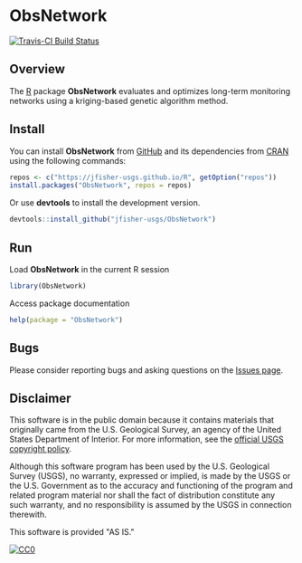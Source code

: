 # ObsNetwork

[![Travis-CI Build Status](https://travis-ci.org/jfisher-usgs/ObsNetwork.svg?branch=master)](https://travis-ci.org/jfisher-usgs/ObsNetwork)

## Overview

The [R](http://www.r-project.org/) package **ObsNetwork** evaluates and optimizes long-term monitoring networks using a kriging-based genetic algorithm method.

## Install

You can install **ObsNetwork** from [GitHub](https://jfisher-usgs.github.io/R/) and
its dependencies from [CRAN](http://cran.r-project.org/) using the following commands:

```r
repos <- c("https://jfisher-usgs.github.io/R", getOption("repos"))
install.packages("ObsNetwork", repos = repos)
```

Or use **devtools** to install the development version.

```r
devtools::install_github("jfisher-usgs/ObsNetwork")
```

## Run

Load **ObsNetwork** in the current R session

```r
library(ObsNetwork)
```

Access package documentation

```r
help(package = "ObsNetwork")
```

## Bugs

Please consider reporting bugs and asking questions on the
[Issues page](https://github.com/jfisher-usgs/ObsNetwork/issues).

## Disclaimer

This software is in the public domain because it contains materials that originally came from the U.S. Geological Survey,
an agency of the United States Department of Interior.
For more information, see the [official USGS copyright policy](http://www.usgs.gov/visual-id/credit_usgs.html#copyright/ "official USGS copyright policy").

Although this software program has been used by the U.S. Geological Survey (USGS), no warranty, expressed or implied,
is made by the USGS or the U.S. Government as to the accuracy and functioning of the program and related program material nor shall the fact of distribution constitute any such warranty,
and no responsibility is assumed by the USGS in connection therewith.

This software is provided "AS IS."

[![CC0](http://i.creativecommons.org/p/zero/1.0/88x31.png)](http://creativecommons.org/publicdomain/zero/1.0/)
